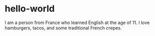 # hello-world
I am a person from France who learned English at the age of 11. I love hamburgers, tacos, and some traditional French crepes.
